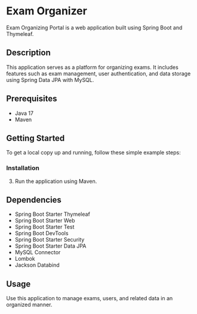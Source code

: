 # Exam Organizer

Exam Organizing Portal is a web application built using Spring Boot and Thymeleaf.

## Description

This application serves as a platform for organizing exams. It includes features such as exam management, user authentication, and data storage using Spring Data JPA with MySQL.

## Prerequisites

- Java 17
- Maven

## Getting Started

To get a local copy up and running, follow these simple example steps:

### Installation


3. Run the application using Maven.
## Dependencies
- Spring Boot Starter Thymeleaf
- Spring Boot Starter Web
- Spring Boot Starter Test
- Spring Boot DevTools
- Spring Boot Starter Security
- Spring Boot Starter Data JPA
- MySQL Connector
- Lombok
- Jackson Databind
## Usage
Use this application to manage exams, users, and related data in an organized manner.
